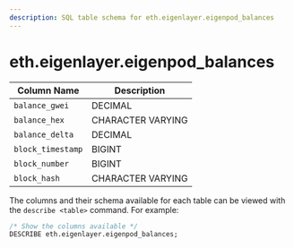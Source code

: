 ```yaml
---
description: SQL table schema for eth.eigenlayer.eigenpod_balances
---
```


# eth.eigenlayer.eigenpod\_balances

| Column Name       | Description       |
| ----------------- | ----------------- |
| `balance_gwei`    | DECIMAL           |
| `balance_hex`     | CHARACTER VARYING |
| `balance_delta`   | DECIMAL           |
| `block_timestamp` | BIGINT            |
| `block_number`    | BIGINT            |
| `block_hash`      | CHARACTER VARYING |

The columns and their schema available for each table can be viewed with the `describe <table>` command. For example:

```sql
/* Show the columns available */
DESCRIBE eth.eigenlayer.eigenpod_balances;
```
